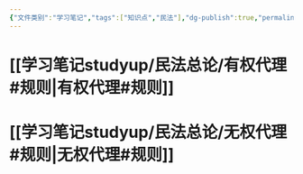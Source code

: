 ```yaml
---
{"文件类别":"学习笔记","tags":["知识点","民法"],"dg-publish":true,"permalink":"/学习笔记studyup/民法总论/代理法/","dgPassFrontmatter":true,"created":"2024-07-30T16:22:29.554+08:00","updated":"2024-10-23T12:10:07.073+08:00"}
---
```


# [[学习笔记studyup/民法总论/有权代理#规则\|有权代理#规则]]
# [[学习笔记studyup/民法总论/无权代理#规则\|无权代理#规则]]

